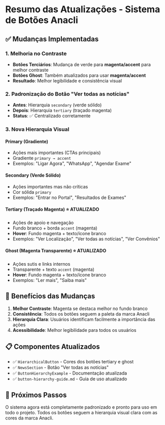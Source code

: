 # Resumo das Atualizações - Sistema de Botões Anacli

## ✅ Mudanças Implementadas

### 1. Melhoria no Contraste
- **Botões Terciários**: Mudança de verde para **magenta/accent** para melhor contraste
- **Botões Ghost**: Também atualizados para usar **magenta/accent** 
- **Resultado**: Melhor legibilidade e consistência visual

### 2. Padronização do Botão "Ver todas as notícias"
- **Antes**: Hierarquia `secondary` (verde sólido)
- **Depois**: Hierarquia `tertiary` (traçado magenta)
- **Status**: ✅ Centralizado corretamente

### 3. Nova Hierarquia Visual

#### Primary (Gradiente)
- Ações mais importantes (CTAs principais)
- Gradiente `primary → accent`
- Exemplos: "Ligar Agora", "WhatsApp", "Agendar Exame"

#### Secondary (Verde Sólido)  
- Ações importantes mas não críticas
- Cor sólida `primary`
- Exemplos: "Entrar no Portal", "Resultados de Exames"

#### Tertiary (Traçado Magenta) ⭐ ATUALIZADO
- Ações de apoio e navegação
- Fundo branco + borda `accent` (magenta)
- **Hover**: Fundo magenta + texto/ícone branco
- Exemplos: "Ver Localização", "Ver todas as notícias", "Ver Convênios"

#### Ghost (Magenta Transparente) ⭐ ATUALIZADO
- Ações sutis e links internos
- Transparente + texto `accent` (magenta)
- **Hover**: Fundo magenta + texto/ícone branco
- Exemplos: "Ler mais", "Saiba mais"

## 🎨 Benefícios das Mudanças

1. **Melhor Contraste**: Magenta se destaca melhor no fundo branco
2. **Consistência**: Todos os botões seguem a paleta da marca Anacli
3. **Hierarquia Clara**: Usuários identificam facilmente a importância das ações
4. **Acessibilidade**: Melhor legibilidade para todos os usuários

## 📋 Componentes Atualizados

- ✅ `HierarchicalButton` - Cores dos botões tertiary e ghost
- ✅ `NewsSection` - Botão "Ver todas as notícias" 
- ✅ `ButtonHierarchyExample` - Documentação atualizada
- ✅ `button-hierarchy-guide.md` - Guia de uso atualizado

## 🔄 Próximos Passos

O sistema agora está completamente padronizado e pronto para uso em todo o projeto. Todos os botões seguem a hierarquia visual clara com as cores da marca Anacli.